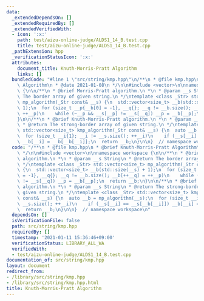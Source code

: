 ```yaml
---
data:
  _extendedDependsOn: []
  _extendedRequiredBy: []
  _extendedVerifiedWith:
  - icon: ':x:'
    path: test/aizu-online-judge/ALDS1_14_B.test.cpp
    title: test/aizu-online-judge/ALDS1_14_B.test.cpp
  _pathExtension: hpp
  _verificationStatusIcon: ':x:'
  attributes:
    document_title: Knuth-Morris-Pratt Algorithm
    links: []
  bundledCode: "#line 1 \"src/string/kmp.hpp\"\n/**\n * @file kmp.hpp\n * @brief Knuth-Morris-Pratt\
    \ Algorithm\n * @date 2021-01-08\n */\n\n#include <vector>\n\nnamespace workspace\
    \ {\n\n/**\n * @brief Morris-Pratt algorithm.\n *\n * @param __s String\n * @return\
    \ The border array of given string.\n */\ntemplate <class _Str> std::vector<size_t>\
    \ mp_algorithm(_Str const& __s) {\n  std::vector<size_t> __b(std::size(__s) +\
    \ 1);\n  for (size_t __p{__b[0] = -1}, __q{}; __q != __b.size(); __b[++__q] =\
    \ ++__p)\n    while (~__p && __s[__p] != __s[__q]) __p = __b[__p];\n  return __b;\n\
    }\n\n/**\n * @brief Knuth-Morris-Pratt algorithm.\n *\n * @param __s String\n\
    \ * @return The strong-border array of given string.\n */\ntemplate <class _Str>\
    \ std::vector<size_t> kmp_algorithm(_Str const& __s) {\n  auto __b = mp_algorithm(__s);\n\
    \  for (size_t __i{1}; __i != __s.size(); ++__i)\n    if (__s[__i] == __s[__b[__i]])\
    \ __b[__i] = __b[__b[__i]];\n  return __b;\n}\n\n}  // namespace workspace\n"
  code: "/**\n * @file kmp.hpp\n * @brief Knuth-Morris-Pratt Algorithm\n * @date 2021-01-08\n\
    \ */\n\n#include <vector>\n\nnamespace workspace {\n\n/**\n * @brief Morris-Pratt\
    \ algorithm.\n *\n * @param __s String\n * @return The border array of given string.\n\
    \ */\ntemplate <class _Str> std::vector<size_t> mp_algorithm(_Str const& __s)\
    \ {\n  std::vector<size_t> __b(std::size(__s) + 1);\n  for (size_t __p{__b[0]\
    \ = -1}, __q{}; __q != __b.size(); __b[++__q] = ++__p)\n    while (~__p && __s[__p]\
    \ != __s[__q]) __p = __b[__p];\n  return __b;\n}\n\n/**\n * @brief Knuth-Morris-Pratt\
    \ algorithm.\n *\n * @param __s String\n * @return The strong-border array of\
    \ given string.\n */\ntemplate <class _Str> std::vector<size_t> kmp_algorithm(_Str\
    \ const& __s) {\n  auto __b = mp_algorithm(__s);\n  for (size_t __i{1}; __i !=\
    \ __s.size(); ++__i)\n    if (__s[__i] == __s[__b[__i]]) __b[__i] = __b[__b[__i]];\n\
    \  return __b;\n}\n\n}  // namespace workspace\n"
  dependsOn: []
  isVerificationFile: false
  path: src/string/kmp.hpp
  requiredBy: []
  timestamp: '2021-01-11 15:36:46+09:00'
  verificationStatus: LIBRARY_ALL_WA
  verifiedWith:
  - test/aizu-online-judge/ALDS1_14_B.test.cpp
documentation_of: src/string/kmp.hpp
layout: document
redirect_from:
- /library/src/string/kmp.hpp
- /library/src/string/kmp.hpp.html
title: Knuth-Morris-Pratt Algorithm
---
```

